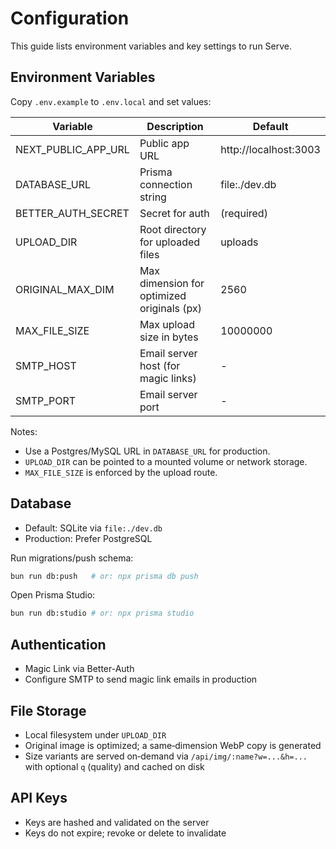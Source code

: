 # Configuration

This guide lists environment variables and key settings to run Serve.

## Environment Variables

Copy `.env.example` to `.env.local` and set values:

| Variable | Description | Default |
| --- | --- | --- |
| NEXT_PUBLIC_APP_URL | Public app URL | http://localhost:3003 |
| DATABASE_URL | Prisma connection string | file:./dev.db |
| BETTER_AUTH_SECRET | Secret for auth | (required) |
| UPLOAD_DIR | Root directory for uploaded files | uploads |
| ORIGINAL_MAX_DIM | Max dimension for optimized originals (px) | 2560 |
| MAX_FILE_SIZE | Max upload size in bytes | 10000000 |
| SMTP_HOST | Email server host (for magic links) | - |
| SMTP_PORT | Email server port | - |

Notes:
- Use a Postgres/MySQL URL in `DATABASE_URL` for production.
- `UPLOAD_DIR` can be pointed to a mounted volume or network storage.
- `MAX_FILE_SIZE` is enforced by the upload route.

## Database

- Default: SQLite via `file:./dev.db`
- Production: Prefer PostgreSQL

Run migrations/push schema:

```bash
bun run db:push   # or: npx prisma db push
```

Open Prisma Studio:

```bash
bun run db:studio # or: npx prisma studio
```

## Authentication

- Magic Link via Better-Auth
- Configure SMTP to send magic link emails in production

## File Storage

- Local filesystem under `UPLOAD_DIR`
- Original image is optimized; a same‑dimension WebP copy is generated
- Size variants are served on‑demand via `/api/img/:name?w=...&h=...` with optional `q` (quality) and cached on disk

## API Keys

- Keys are hashed and validated on the server
- Keys do not expire; revoke or delete to invalidate
